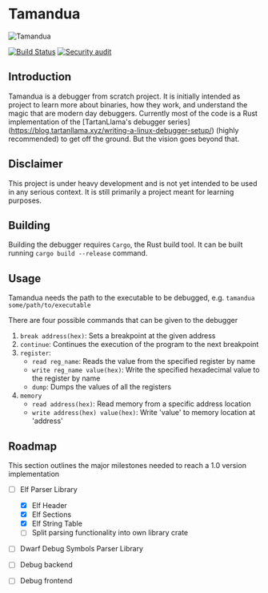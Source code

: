 # Tamandua

![Tamandua](../assets/tamandua_grey.jpg?raw=true)

[![Build Status](https://github.com/skarsh/debug-rs/actions/workflows/ci.yml/badge.svg)](https://github.com/Skarsh/debug-rs/actions/workflows/ci.yml)
[![Security audit](https://github.com/Skarsh/debug-rs/actions/workflows/audit.yml/badge.svg?branch=main)](https://github.com/Skarsh/debug-rs/actions/workflows/audit.yml)

## Introduction
Tamandua is a debugger from scratch project. It is initially intended as project to learn more about binaries,
how they work, and understand the magic that are modern day debuggers.
Currently most of the code is a Rust implementation of the [TartanLlama's debugger series] (https://blog.tartanllama.xyz/writing-a-linux-debugger-setup/)
(highly recommended) to get off the ground. But the vision goes beyond that.

## Disclaimer
This project is under heavy development and is not yet intended to be used in any serious context.
It is still primarily a project meant for learning purposes.

## Building
Building the debugger requires `Cargo`, the Rust build tool. It can be built running `cargo build --release` command.

## Usage
Tamandua needs the path to the executable to be debugged, e.g. `tamandua some/path/to/executable`

There are four possible commands that can be given to the debugger
1. `break address(hex)`: Sets a breakpoint at the given address
2. `continue`: Continues the execution of the program to the next breakpoint
3. `register`: 
    - `read reg_name`: Reads the value from the specified register by name
    - `write reg_name value(hex)`: Write the specified hexadecimal value to the register by name
    - `dump`: Dumps the values of all the registers
4. `memory` 
    - `read address(hex)`: Read memory from a specific address location
    - `write address(hex) value(hex)`: Write 'value' to memory location at 'address'

## Roadmap 
This section outlines the major milestones needed to reach a 1.0 version implementation
- [ ] Elf Parser Library
    - [x] Elf Header
    - [x] Elf Sections
    - [x] Elf String Table
    - [ ] Split parsing functionality into own library crate
- [ ] Dwarf Debug Symbols Parser Library
- [ ] Debug backend 
- [ ] Debug frontend

